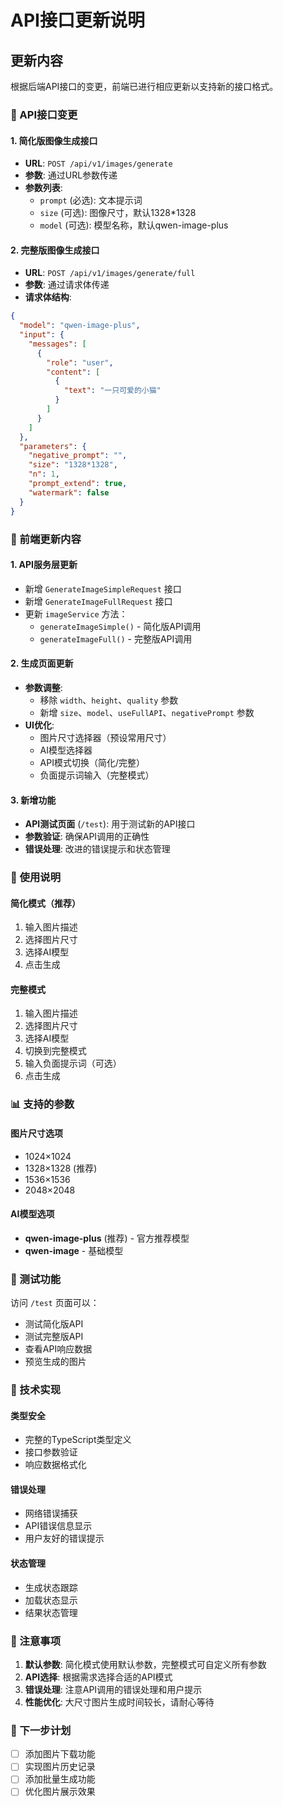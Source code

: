 # API接口更新说明

## 更新内容

根据后端API接口的变更，前端已进行相应更新以支持新的接口格式。

### 🔄 API接口变更

#### 1. 简化版图像生成接口
- **URL**: `POST /api/v1/images/generate`
- **参数**: 通过URL参数传递
- **参数列表**:
  - `prompt` (必选): 文本提示词
  - `size` (可选): 图像尺寸，默认1328*1328
  - `model` (可选): 模型名称，默认qwen-image-plus

#### 2. 完整版图像生成接口
- **URL**: `POST /api/v1/images/generate/full`
- **参数**: 通过请求体传递
- **请求体结构**:
```json
{
  "model": "qwen-image-plus",
  "input": {
    "messages": [
      {
        "role": "user",
        "content": [
          {
            "text": "一只可爱的小猫"
          }
        ]
      }
    ]
  },
  "parameters": {
    "negative_prompt": "",
    "size": "1328*1328",
    "n": 1,
    "prompt_extend": true,
    "watermark": false
  }
}
```

### 🎨 前端更新内容

#### 1. API服务层更新
- 新增 `GenerateImageSimpleRequest` 接口
- 新增 `GenerateImageFullRequest` 接口
- 更新 `imageService` 方法：
  - `generateImageSimple()` - 简化版API调用
  - `generateImageFull()` - 完整版API调用

#### 2. 生成页面更新
- **参数调整**:
  - 移除 `width`、`height`、`quality` 参数
  - 新增 `size`、`model`、`useFullAPI`、`negativePrompt` 参数
- **UI优化**:
  - 图片尺寸选择器（预设常用尺寸）
  - AI模型选择器
  - API模式切换（简化/完整）
  - 负面提示词输入（完整模式）

#### 3. 新增功能
- **API测试页面** (`/test`): 用于测试新的API接口
- **参数验证**: 确保API调用的正确性
- **错误处理**: 改进的错误提示和状态管理

### 🚀 使用说明

#### 简化模式（推荐）
1. 输入图片描述
2. 选择图片尺寸
3. 选择AI模型
4. 点击生成

#### 完整模式
1. 输入图片描述
2. 选择图片尺寸
3. 选择AI模型
4. 切换到完整模式
5. 输入负面提示词（可选）
6. 点击生成

### 📊 支持的参数

#### 图片尺寸选项
- 1024×1024
- 1328×1328 (推荐)
- 1536×1536
- 2048×2048

#### AI模型选项
- **qwen-image-plus** (推荐) - 官方推荐模型
- **qwen-image** - 基础模型

### 🧪 测试功能

访问 `/test` 页面可以：
- 测试简化版API
- 测试完整版API
- 查看API响应数据
- 预览生成的图片

### 🔧 技术实现

#### 类型安全
- 完整的TypeScript类型定义
- 接口参数验证
- 响应数据格式化

#### 错误处理
- 网络错误捕获
- API错误信息显示
- 用户友好的错误提示

#### 状态管理
- 生成状态跟踪
- 加载状态显示
- 结果状态管理

### 📝 注意事项

1. **默认参数**: 简化模式使用默认参数，完整模式可自定义所有参数
2. **API选择**: 根据需求选择合适的API模式
3. **错误处理**: 注意API调用的错误处理和用户提示
4. **性能优化**: 大尺寸图片生成时间较长，请耐心等待

### 🎯 下一步计划

- [ ] 添加图片下载功能
- [ ] 实现图片历史记录
- [ ] 添加批量生成功能
- [ ] 优化图片展示效果
